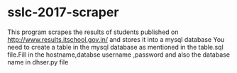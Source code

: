 # sslc-2017-scraper
This program scrapes the results of students published on http://www.results.itschool.gov.in/ and stores it into a mysql database
You need to create a table in the mysql database as mentioned in the table.sql file.Fill in the hostname,databse username ,password and also the database name in dhser.py file
